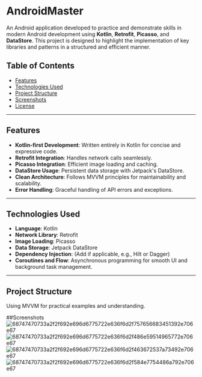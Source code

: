 # AndroidMaster

An Android application developed to practice and demonstrate skills in modern Android development using **Kotlin**, **Retrofit**, **Picasso**, and **DataStore**. This project is designed to highlight the implementation of key libraries and patterns in a structured and efficient manner.

## Table of Contents

- [Features](#features)
- [Technologies Used](#technologies-used)
- [Project Structure](#project-structure)
- [Screenshots](#screenshots)
- [License](#license)

---

## Features

- **Kotlin-first Development**: Written entirely in Kotlin for concise and expressive code.
- **Retrofit Integration**: Handles network calls seamlessly.
- **Picasso Integration**: Efficient image loading and caching.
- **DataStore Usage**: Persistent data storage with Jetpack's DataStore.
- **Clean Architecture**: Follows MVVM principles for maintainability and scalability.
- **Error Handling**: Graceful handling of API errors and exceptions.

---

## Technologies Used

- **Language**: Kotlin
- **Network Library**: Retrofit
- **Image Loading**: Picasso
- **Data Storage**: Jetpack DataStore
- **Dependency Injection**: (Add if applicable, e.g., Hilt or Dagger)
- **Coroutines and Flow**: Asynchronous programming for smooth UI and background task management.

---

## Project Structure
Using MVVM for practical examples and understanding.

##Screenshots
![68747470733a2f2f692e696d6775722e636f6d2f757656683451392e706e67](https://github.com/user-attachments/assets/7cbc1dbf-97e7-49fe-b7da-c9a9bd5d23ee)
![68747470733a2f2f692e696d6775722e636f6d2f486e59514965772e706e67](https://github.com/user-attachments/assets/90636ec5-cbc5-485a-9aef-5eb27a75ed9d)
![68747470733a2f2f692e696d6775722e636f6d2f463672537a73492e706e67](https://github.com/user-attachments/assets/459c1005-c6d0-40e6-9f37-80b563646add)
![68747470733a2f2f692e696d6775722e636f6d2f584e7754486a792e706e67](https://github.com/user-attachments/assets/4321675c-6bf1-4ddd-b9b9-29004c6f83c6)

